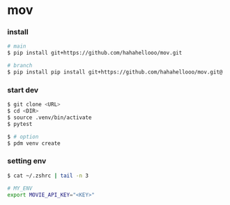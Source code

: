 # mov

### install
```bash
# main
$ pip install git+https://github.com/hahahellooo/mov.git

# branch
$ pip install pip install git+https://github.com/hahahellooo/mov.git@
```

### start dev
```bash
$ git clone <URL>
$ cd <DIR>
$ source .venv/bin/activate
$ pytest

$ # option
$ pdm venv create
```

### setting env
```bash
$ cat ~/.zshrc | tail -n 3

# MY_ENV
export MOVIE_API_KEY="<KEY>"
```
